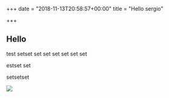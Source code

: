 +++
date = "2018-11-13T20:58:57+00:00"
title = "Hello sergio"

+++
## Hello

test setset set set set set set set

estset set

setsetset

![](/uploads/vr5zckp1fdx11.jpg)